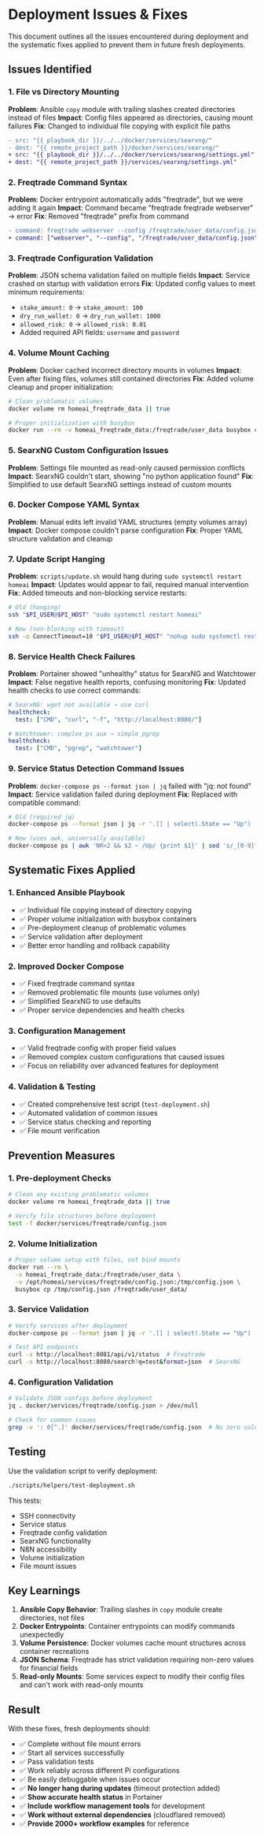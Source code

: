 # Deployment Issues & Fixes

This document outlines all the issues encountered during deployment and the systematic fixes applied to prevent them in future fresh deployments.

## Issues Identified

### 1. **File vs Directory Mounting**
**Problem**: Ansible `copy` module with trailing slashes created directories instead of files
**Impact**: Config files appeared as directories, causing mount failures
**Fix**: Changed to individual file copying with explicit file paths
```diff
- src: "{{ playbook_dir }}/../../docker/services/searxng/"
- dest: "{{ remote_project_path }}/docker/services/searxng/"
+ src: "{{ playbook_dir }}/../../docker/services/searxng/settings.yml"
+ dest: "{{ remote_project_path }}/services/searxng/settings.yml"
```

### 2. **Freqtrade Command Syntax**
**Problem**: Docker entrypoint automatically adds "freqtrade", but we were adding it again
**Impact**: Command became "freqtrade freqtrade webserver" → error
**Fix**: Removed "freqtrade" prefix from command
```diff
- command: freqtrade webserver --config /freqtrade/user_data/config.json
+ command: ["webserver", "--config", "/freqtrade/user_data/config.json"]
```

### 3. **Freqtrade Configuration Validation**
**Problem**: JSON schema validation failed on multiple fields
**Impact**: Service crashed on startup with validation errors
**Fix**: Updated config values to meet minimum requirements:
- `stake_amount: 0` → `stake_amount: 100`
- `dry_run_wallet: 0` → `dry_run_wallet: 1000`  
- `allowed_risk: 0` → `allowed_risk: 0.01`
- Added required API fields: `username` and `password`

### 4. **Volume Mount Caching**
**Problem**: Docker cached incorrect directory mounts in volumes
**Impact**: Even after fixing files, volumes still contained directories
**Fix**: Added volume cleanup and proper initialization:
```bash
# Clean problematic volumes
docker volume rm homeai_freqtrade_data || true

# Proper initialization with busybox
docker run --rm -v homeai_freqtrade_data:/freqtrade/user_data busybox cp /tmp/config.json /freqtrade/user_data/
```

### 5. **SearxNG Custom Configuration Issues**
**Problem**: Settings file mounted as read-only caused permission conflicts
**Impact**: SearxNG couldn't start, showing "no python application found"
**Fix**: Simplified to use default SearxNG settings instead of custom mounts

### 6. **Docker Compose YAML Syntax**
**Problem**: Manual edits left invalid YAML structures (empty volumes array)
**Impact**: Docker compose couldn't parse configuration
**Fix**: Proper YAML structure validation and cleanup

### 7. **Update Script Hanging**
**Problem**: `scripts/update.sh` would hang during `sudo systemctl restart homeai`
**Impact**: Updates would appear to fail, required manual intervention
**Fix**: Added timeouts and non-blocking service restarts:
```bash
# Old (hanging)
ssh "$PI_USER@$PI_HOST" "sudo systemctl restart homeai"

# New (non-blocking with timeout)
ssh -o ConnectTimeout=10 "$PI_USER@$PI_HOST" "nohup sudo systemctl restart homeai > /dev/null 2>&1 &"
```

### 8. **Service Health Check Failures**
**Problem**: Portainer showed "unhealthy" status for SearxNG and Watchtower
**Impact**: False negative health reports, confusing monitoring
**Fix**: Updated health checks to use correct commands:
```yaml
# SearxNG: wget not available → use curl
healthcheck:
  test: ["CMD", "curl", "-f", "http://localhost:8080/"]

# Watchtower: complex ps aux → simple pgrep
healthcheck:
  test: ["CMD", "pgrep", "watchtower"]
```

### 9. **Service Status Detection Command Issues**
**Problem**: `docker-compose ps --format json | jq` failed with "jq: not found"
**Impact**: Service validation failed during deployment
**Fix**: Replaced with compatible command:
```bash
# Old (required jq)
docker-compose ps --format json | jq -r '.[] | select(.State == "Up") | .Name'

# New (uses awk, universally available)
docker-compose ps | awk 'NR>2 && $2 ~ /Up/ {print $1}' | sed 's/_[0-9]*$//'
```

## Systematic Fixes Applied

### 1. **Enhanced Ansible Playbook**
- ✅ Individual file copying instead of directory copying
- ✅ Proper volume initialization with busybox containers
- ✅ Pre-deployment cleanup of problematic volumes
- ✅ Service validation after deployment
- ✅ Better error handling and rollback capability

### 2. **Improved Docker Compose**
- ✅ Fixed freqtrade command syntax
- ✅ Removed problematic file mounts (use volumes only)
- ✅ Simplified SearxNG to use defaults
- ✅ Proper service dependencies and health checks

### 3. **Configuration Management**
- ✅ Valid freqtrade config with proper field values
- ✅ Removed complex custom configurations that caused issues
- ✅ Focus on reliability over advanced features for deployment

### 4. **Validation & Testing**
- ✅ Created comprehensive test script (`test-deployment.sh`)
- ✅ Automated validation of common issues
- ✅ Service status checking and reporting
- ✅ File mount verification

## Prevention Measures

### 1. **Pre-deployment Checks**
```bash
# Clean any existing problematic volumes
docker volume rm homeai_freqtrade_data || true

# Verify file structures before deployment
test -f docker/services/freqtrade/config.json
```

### 2. **Volume Initialization**
```bash
# Proper volume setup with files, not bind mounts
docker run --rm \
  -v homeai_freqtrade_data:/freqtrade/user_data \
  -v /opt/homeai/services/freqtrade/config.json:/tmp/config.json \
  busybox cp /tmp/config.json /freqtrade/user_data/
```

### 3. **Service Validation**
```bash
# Verify services after deployment
docker-compose ps --format json | jq -r '.[] | select(.State == "Up") | .Name'

# Test API endpoints
curl -s http://localhost:8081/api/v1/status  # Freqtrade
curl -s http://localhost:8080/search?q=test&format=json  # SearxNG
```

### 4. **Configuration Validation**
```bash
# Validate JSON configs before deployment
jq . docker/services/freqtrade/config.json > /dev/null

# Check for common issues
grep -v ': 0[^.]' docker/services/freqtrade/config.json  # No zero values
```

## Testing

Use the validation script to verify deployment:
```bash
./scripts/helpers/test-deployment.sh
```

This tests:
- SSH connectivity
- Service status
- Freqtrade config validation
- SearxNG functionality  
- N8N accessibility
- Volume initialization
- File mount issues

## Key Learnings

1. **Ansible Copy Behavior**: Trailing slashes in `copy` module create directories, not files
2. **Docker Entrypoints**: Container entrypoints can modify commands unexpectedly
3. **Volume Persistence**: Docker volumes cache mount structures across container recreations
4. **JSON Schema**: Freqtrade has strict validation requiring non-zero values for financial fields
5. **Read-only Mounts**: Some services expect to modify their config files and can't work with read-only mounts

## Result

With these fixes, fresh deployments should:
- ✅ Complete without file mount errors
- ✅ Start all services successfully
- ✅ Pass validation tests
- ✅ Work reliably across different Pi configurations
- ✅ Be easily debuggable when issues occur
- ✅ **No longer hang during updates** (timeout protection added)
- ✅ **Show accurate health status** in Portainer
- ✅ **Include workflow management tools** for development
- ✅ **Work without external dependencies** (cloudflared removed)
- ✅ **Provide 2000+ workflow examples** for reference 
